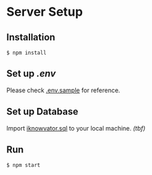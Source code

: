 # Server Setup

## Installation
```
$ npm install
```

## Set up *.env*
Please check [.env.sample](https://github.com/mhackyu/TIMEHACK_iKnowVator/blob/dev/server/.env.sample) for reference.

## Set up Database
Import [iknowvator.sql]() to your local machine. *(tbf)*

## Run
```
$ npm start
```